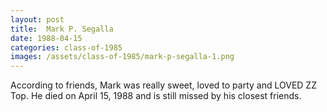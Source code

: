 ```yaml
---
layout: post
title:  Mark P. Segalla
date: 1988-04-15
categories: class-of-1985
images: /assets/class-of-1985/mark-p-segalla-1.png
---
```


According to friends, Mark was really sweet, loved to party and LOVED ZZ Top. He died on April 15, 1988 and is still missed by his closest friends.


